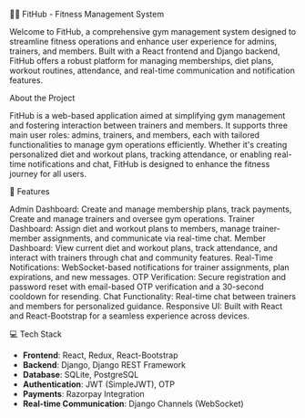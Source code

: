 🏋️‍♀️ FitHub - Fitness Management System

Welcome to FitHub, a comprehensive gym management system designed to streamline fitness operations and enhance user experience for admins, trainers, and members. Built with a React frontend and Django backend, FitHub offers a robust platform for managing memberships, diet plans, workout routines, attendance, and real-time communication and notification features.

About the Project

FitHub is a web-based application aimed at simplifying gym management and fostering interaction between trainers and members. It supports three main user roles: admins, trainers, and members, each with tailored functionalities to manage gym operations efficiently. Whether it's creating personalized diet and workout plans, tracking attendance, or enabling real-time notifications and chat, FitHub is designed to enhance the fitness journey for all users.

🚀 Features

Admin Dashboard: Create and manage membership plans, track payments, Create and manage trainers and oversee gym operations.
Trainer Dashboard: Assign diet and workout plans to members, manage trainer-member assignments, and communicate via real-time chat.
Member Dashboard: View current diet and workout plans, track attendance, and interact with trainers through chat and community features.
Real-Time Notifications: WebSocket-based notifications for trainer assignments, plan expirations, and new messages.
OTP Verification: Secure registration and password reset with email-based OTP verification and a 30-second cooldown for resending.
Chat Functionality: Real-time chat between trainers and members for personalized guidance.
Responsive UI: Built with React and React-Bootstrap for a seamless experience across devices.

💻 Tech Stack
- **Frontend**: React, Redux, React-Bootstrap
- **Backend**: Django, Django REST Framework
- **Database**: SQLite, PostgreSQL
- **Authentication**: JWT (SimpleJWT), OTP
- **Payments**: Razorpay Integration
- **Real-time Communication**: Django Channels (WebSocket)



